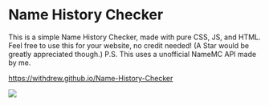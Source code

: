 # Name History Checker

This is a simple Name History Checker, made with pure CSS, JS, and HTML. Feel free to use this for your website, no credit needed! (A Star would be greatly appreciated though.) P.S. This uses a unofficial NameMC API made by me.

https://withdrew.github.io/Name-History-Checker

![](https://user-images.githubusercontent.com/52789876/114550151-e1c34980-9c2f-11eb-90cf-c38761ecd497.PNG)
